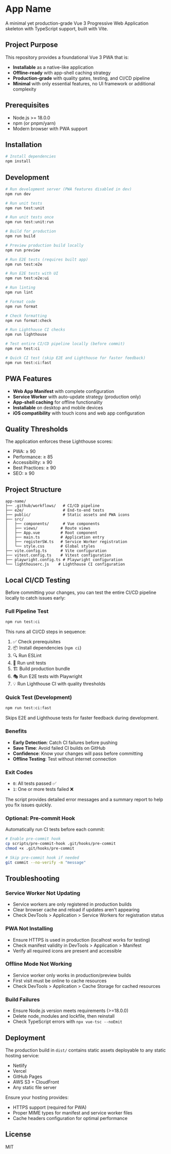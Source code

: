 # App Name

A minimal yet production-grade Vue 3 Progressive Web Application skeleton with TypeScript support, built with Vite.

## Project Purpose

This repository provides a foundational Vue 3 PWA that is:

- **Installable** as a native-like application
- **Offline-ready** with app-shell caching strategy
- **Production-grade** with quality gates, testing, and CI/CD pipeline
- **Minimal** with only essential features, no UI framework or additional complexity

## Prerequisites

- Node.js >= 18.0.0
- npm (or pnpm/yarn)
- Modern browser with PWA support

## Installation

```bash
# Install dependencies
npm install
```

## Development

```bash
# Run development server (PWA features disabled in dev)
npm run dev

# Run unit tests
npm run test:unit

# Run unit tests once
npm run test:unit:run

# Build for production
npm run build

# Preview production build locally
npm run preview

# Run E2E tests (requires built app)
npm run test:e2e

# Run E2E tests with UI
npm run test:e2e:ui

# Run linting
npm run lint

# Format code
npm run format

# Check formatting
npm run format:check

# Run Lighthouse CI checks
npm run lighthouse

# Test entire CI/CD pipeline locally (before commit)
npm run test:ci

# Quick CI test (skip E2E and Lighthouse for faster feedback)
npm run test:ci:fast
```

## PWA Features

- **Web App Manifest** with complete configuration
- **Service Worker** with auto-update strategy (production only)
- **App-shell caching** for offline functionality
- **Installable** on desktop and mobile devices
- **iOS compatibility** with touch icons and web app configuration

## Quality Thresholds

The application enforces these Lighthouse scores:

- PWA: ≥ 90
- Performance: ≥ 85
- Accessibility: ≥ 90
- Best Practices: ≥ 90
- SEO: ≥ 90

## Project Structure

```
app-name/
├── .github/workflows/   # CI/CD pipeline
├── e2e/                 # End-to-end tests
├── public/              # Static assets and PWA icons
├── src/
│   ├── components/      # Vue components
│   ├── views/          # Route views
│   ├── App.vue         # Root component
│   ├── main.ts         # Application entry
│   ├── registerSW.ts   # Service Worker registration
│   └── style.css       # Global styles
├── vite.config.ts      # Vite configuration
├── vitest.config.ts    # Vitest configuration
├── playwright.config.ts # Playwright configuration
└── lighthouserc.js    # Lighthouse CI configuration
```

## Local CI/CD Testing

Before committing your changes, you can test the entire CI/CD pipeline locally to catch issues early:

### Full Pipeline Test

```bash
npm run test:ci
```

This runs all CI/CD steps in sequence:

1. ✅ Check prerequisites
2. 📦 Install dependencies (`npm ci`)
3. 🔍 Run ESLint
4. 🧪 Run unit tests
5. 🏗️ Build production bundle
6. 🎭 Run E2E tests with Playwright
7. 💡 Run Lighthouse CI with quality thresholds

### Quick Test (Development)

```bash
npm run test:ci:fast
```

Skips E2E and Lighthouse tests for faster feedback during development.

### Benefits

- **Early Detection**: Catch CI failures before pushing
- **Save Time**: Avoid failed CI builds on GitHub
- **Confidence**: Know your changes will pass before committing
- **Offline Testing**: Test without internet connection

### Exit Codes

- `0`: All tests passed ✅
- `1`: One or more tests failed ❌

The script provides detailed error messages and a summary report to help you fix issues quickly.

### Optional: Pre-commit Hook

Automatically run CI tests before each commit:

```bash
# Enable pre-commit hook
cp scripts/pre-commit-hook .git/hooks/pre-commit
chmod +x .git/hooks/pre-commit

# Skip pre-commit hook if needed
git commit --no-verify -m "message"
```

## Troubleshooting

### Service Worker Not Updating

- Service workers are only registered in production builds
- Clear browser cache and reload if updates aren't appearing
- Check DevTools > Application > Service Workers for registration status

### PWA Not Installing

- Ensure HTTPS is used in production (localhost works for testing)
- Check manifest validity in DevTools > Application > Manifest
- Verify all required icons are present and accessible

### Offline Mode Not Working

- Service worker only works in production/preview builds
- First visit must be online to cache resources
- Check DevTools > Application > Cache Storage for cached resources

### Build Failures

- Ensure Node.js version meets requirements (>=18.0.0)
- Delete node_modules and lockfile, then reinstall
- Check TypeScript errors with `npx vue-tsc --noEmit`

## Deployment

The production build in `dist/` contains static assets deployable to any static hosting service:

- Netlify
- Vercel
- GitHub Pages
- AWS S3 + CloudFront
- Any static file server

Ensure your hosting provides:

- HTTPS support (required for PWA)
- Proper MIME types for manifest and service worker files
- Cache headers configuration for optimal performance

## License

MIT
